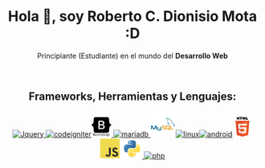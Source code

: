 <h1 align="center">Hola 👋, soy Roberto C. Dionisio Mota :D</h1>
<p align="center">Principiante (Estudiante) en el mundo del <b>Desarrollo Web</b></p>
<br>
<h2 align="center">Frameworks, Herramientas y Lenguajes:</h2>

<p align="center"> 
 
<!--Jquery--><a href="https://jquery.com/" target="_blank" rel="noreferrer"> <img src="https://images.squarespace-cdn.com/content/v1/5d092c5193b409000129adc4/1561156687619-4HL4TCIN7ZFNF2DZCSOZ/jquery+logo.png" alt="Jquery" width="40" height="40"></a><!--Codeigniter--><a href="https://codeigniter.com/" target="_blank" rel="noreferrer"> <img src="https://www.offset101.com/wp-content/uploads/2018/10/codeigniter.png" alt="codeigniter" width="40" height="40"></a><!--Boostrap--><a href="https://getbootstrap.com" target="_blank" rel="noreferrer"><img src="https://raw.githubusercontent.com/devicons/devicon/master/icons/bootstrap/bootstrap-plain-wordmark.svg" alt="bootstrap" width="40" height="40"/></a><!--MariaDB--><a href="https://mariadb.org/" target="_blank" rel="noreferrer"> <img src="https://download.zone/wp-content/uploads/2019/11/mariadb-download-e1638004778846.png" alt="mariadb" width="50" height="50"> </a><!--mysql--><a href="https://www.mysql.com/" target="_blank" rel="noreferrer"><img src="https://raw.githubusercontent.com/devicons/devicon/master/icons/mysql/mysql-original-wordmark.svg" alt="mysql" width="50" height="50"/></a><!--Linux--><a href="https://www.linux.org/" target="_blank" rel="noreferrer"><img src="https://www3.gobiernodecanarias.org/medusa/ecoblog/jlorsal/files/2013/10/Linux-icon.png" alt="linux" width="40" height="40"></a><!--Android--><a href="https://developer.android.com" target="_blank" rel="noreferrer"><img src="https://help.cyberglobalnet.com/images/icons/android.png" alt="android" width="40" height="40"/></a><!--HTML5--><a href="https://www.w3.org/html/" target="_blank" rel="noreferrer"><img src="https://raw.githubusercontent.com/devicons/devicon/master/icons/html5/html5-original-wordmark.svg" alt="html5" width="40" height="40" data-iml="28067.599999904633"></a><!--JavaScript--><a href="https://developer.mozilla.org/en-US/docs/Web/JavaScript" target="_blank" rel="noreferrer"> <img src="https://raw.githubusercontent.com/devicons/devicon/master/icons/javascript/javascript-original.svg" alt="javascript" width="40" height="40" data-iml="28254"></a> <!--Python--><a href="https://www.python.org" target="_blank" rel="noreferrer"><img src="https://raw.githubusercontent.com/devicons/devicon/master/icons/python/python-original.svg" alt="python" width="40" height="40"/></a><!--php--><a href="https://www.php.net/" target="_blank" rel="noreferrer"> <img src="https://images.vexels.com/media/users/3/166470/isolated/lists/73835fa38fba6d35aff9de603dc5044a-icono-de-lenguaje-de-programacion-php.png" alt="php" width="50" height="50"></a>
</p>
<br>

